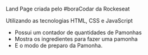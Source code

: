 Land Page criada pelo #boraCodar da Rockeseat 

Utilizando as tecnologias  HTML, CSS e JavaScript

- Possui um contador de quantidades de Pamonhas
- Mostra os ingredientes para fazer uma pamonha
- E o modo de preparo da Pamonha.